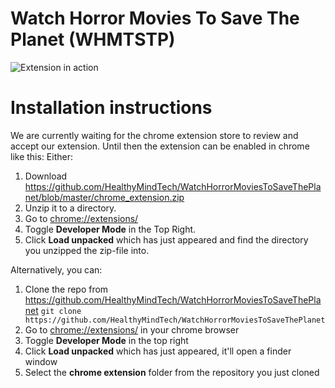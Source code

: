 # Watch Horror Movies To Save The Planet (WHMTSTP)

![Extension in action](https://github.com/HealthyMindTech/WatchHorrorMoviesToSaveThePlanet/blob/master/docs/image.jpg?raw=true)

# Installation instructions

We are currently waiting for the chrome extension store to review and accept our extension. Until then the extension can be enabled in chrome like this:
Either: 
1. Download https://github.com/HealthyMindTech/WatchHorrorMoviesToSaveThePlanet/blob/master/chrome_extension.zip
2. Unzip it to a directory.
3. Go to [chrome://extensions/](chrome://extensions/)
4. Toggle **Developer Mode** in the Top Right.
5. Click **Load unpacked** which has just appeared and find the directory you unzipped the zip-file into.

Alternatively, you can: 
1. Clone the repo from https://github.com/HealthyMindTech/WatchHorrorMoviesToSaveThePlanet
  `git clone https://github.com/HealthyMindTech/WatchHorrorMoviesToSaveThePlanet`
2. Go to [chrome://extensions/](chrome://extensions/) in your chrome browser
3. Toggle **Developer Mode** in the top right
4. Click **Load unpacked** which has just appeared, it'll open a finder window
5. Select the **chrome extension** folder from the repository you just cloned
